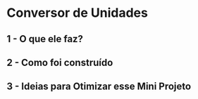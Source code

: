 # Conversor de Unidades

## 1 - O que ele faz?

## 2 - Como foi construído

## 3 - Ideias para Otimizar esse Mini Projeto